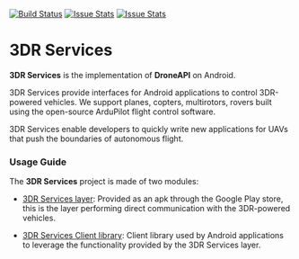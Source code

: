 [![Build Status](https://travis-ci.org/DroidPlanner/droidplanner.svg?branch=master)](https://travis-ci.org/DroidPlanner/3DRServices)
[![Issue Stats](http://issuestats.com/github/DroidPlanner/droidplanner/badge/pr)](http://issuestats.com/github/DroidPlanner/3DRServices)
[![Issue Stats](http://issuestats.com/github/DroidPlanner/droidplanner/badge/issue)](http://issuestats.com/github/DroidPlanner/3DRServices)

# 3DR Services
**3DR Services** is the implementation of **DroneAPI** on Android.

3DR Services provide interfaces for Android applications to control 3DR-powered vehicles. We
support planes, copters, multirotors, rovers built using the open-source ArduPilot flight control
 software.

3DR Services enable developers to quickly write new applications for UAVs that push the
boundaries of autonomous flight.

### Usage Guide
The **3DR Services** project is made of two modules:
* [3DR Services layer](https://github.com/DroidPlanner/3DRServices/tree/master/ServiceApp):
Provided as an apk through the Google Play store, this is the layer performing direct
communication with the 3DR-powered vehicles.

* [3DR Services Client library](https://github.com/DroidPlanner/3DRServices/tree/master/ClientLib):
Client library used by Android applications to leverage the functionality provided by the 3DR
Services layer.

